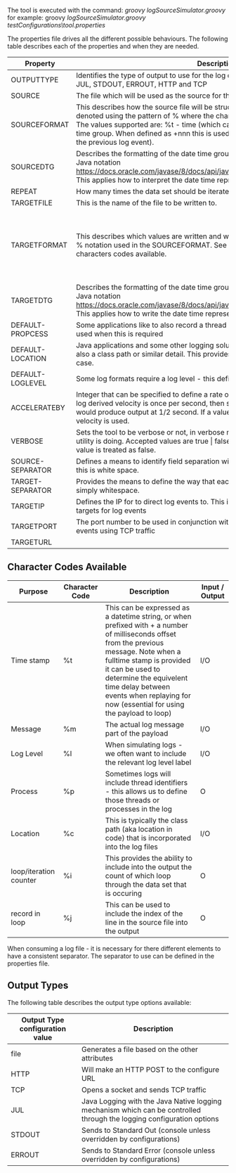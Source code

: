 The tool is executed with the command: *groovy logSourceSimulator.groovy <properties file>* for example: groovy *logSourceSimulator.groovy testConfigurations\\tool.properties*

The properties file drives all the different possible behaviours. The following table describes each of the properties and when they are needed.



| Property         | Description                                                  | Example                                                      | Required |
| ---------------- | ------------------------------------------------------------ | ------------------------------------------------------------ | -------- |
| OUTPUTTYPE       | Identifies the type of output to use for the log content. The supported values are:  file,  JUL, STDOUT, ERROUT, HTTP and TCP | HTTP                                                         | Y        |
| SOURCE           | The file which will be used as the source for the log events | .\source.txt                                                 | Y        |
| SOURCEFORMAT     | This describes how the source file will be structured. Each of the parts needed are denoted using the pattern of %<character> where the character will represent the element type.  The values supported are:  %t - time (which can be expressed as +nnn or as a date time group. When defined as +nnn this is used as the number of milliseconds from the previous log event). | %t %m                                                        | Y        |
| SOURCEDTG        | Describes the formatting of the date time group to be used. This aligns to standard Java notation https://docs.oracle.com/javase/8/docs/api/java/time/format/DateTimeFormatter.html. This applies how to interpret the date time representation | yyyy/MM/dd HH:mm:ss                                          | N        |
| REPEAT           | How many times the data set should be iterated over          | 1                                                            | N        |
| TARGETFILE       | This is the name of the file to be written to.               | test.log                                                     | N        |
| TARGETFORMAT     | This describes which values are written and where they get written to using the same %<character> notation used in the SOURCEFORMAT. See below for more details on the characters codes available. | A JSON output could be described with:{"message": "%m"} for example | Y        |
| TARGETDTG        | Describes the formatting of the date time group to be used. This aligns to standard Java notation https://docs.oracle.com/javase/8/docs/api/java/time/format/DateTimeFormatter.html. This applies how to write the date time representation | yyyy/MM/dd HH:mm:ss                                          | N        |
| DEFAULT-PROPCESS | Some applications like to also record a thread identifier. This defines the string to be used when this is required | Thread-1                                                     | N        |
| DEFAULT-LOCATION | Java applications and some other logging solutions record not just the message but also a class path or similar detail. This provides a default value to use in such a use case. |                                                              |          |
| DEFAULT-LOGLEVEL | Some log formats require a log level - this defines a default log level to be recorded |                                                              | N        |
| ACCELERATEBY     | Integer that can be specified to define a rate of acceleration of the output. So if the log derived velocity is once per second, then setting the ACCELERATEBY value to  2 would produce output at 1/2 second.  If a value is not set then the log derived velocity is used. | 2                                                            | N        |
| VERBOSE          | Sets the tool to be verbose or not, in verbose mode it will write to console what the utility is doing.  Accepted values are true \|  false.  If the property is not set the the value is treated as false. |                                                              | N        |
| SOURCE-SEPARATOR | Defines a means to identify field separation within the log source file. If undefined this is white space. | ----                                                         | N        |
| TARGET-SEPARATOR | Provides the means to define the way that each field is separated. By default this is simply whitespace. | ----                                                         | N        |
| TARGETIP         | Defines the IP for to direct log events to. This is used in conjunction with TCP based targets for log events | 127.0.0.1                                                    | N        |
| TARGETPORT       | The port number to be used in conjunction with the TARGETIP for directing log events using TCP traffic | 28080                                                        | N        |
| TARGETURL        |                                                              |                                                              |          |



## Character Codes Available

| Purpose                | Character Code | Description                                                  | Input / Output |
| ---------------------- | -------------- | ------------------------------------------------------------ | -------------- |
| Time stamp             | %t             | This can be expressed as a datetime string, or when prefixed with + a number of milliseconds offset from the previous message. Note when a fulltime stamp is provided it can be used to determine the equivelent time delay between events when replaying for now (essential for using the payload to loop) | I/O            |
| Message                | %m             | The actual log message part of the payload                   | I/O            |
| Log Level              | %l             | When simulating logs - we often want to include the relevant log level label | I/O            |
| Process                | %p             | Sometimes logs will include thread identifiers - this allows us to define those threads or processes in the log | O              |
| Location               | %c             | This is typically the class path (aka location in code) that is incorporated into the log files | I/O            |
| loop/iteration counter | %i             | This provides the ability to include into the output the count of which loop through the data set that is occuring | O              |
| record in loop         | %j             | This can be used to include the index of the line in the source file into the output | O              |

When consuming a log file - it is necessary for there different elements to have a consistent separator.  The separator to use can be defined in the properties file.

## Output Types

The following table describes the output type options available:

| Output Type configuration value                | Description                                                               |
| ---------------------------------------------- | ------------------------------------------------------------------------- |
| file | Generates a file based on the other attributes |
| HTTP | Will make an HTTP POST to the configure URL  |
| TCP | Opens a socket and sends TCP traffic |
| JUL | Java Logging with the Java Native logging mechanism which can be controlled through the logging configuration options|
| STDOUT | Sends to Standard Out (console unless overridden by configurations) |
| ERROUT | Sends to Standard Error (console unless overridden by configurations) |

